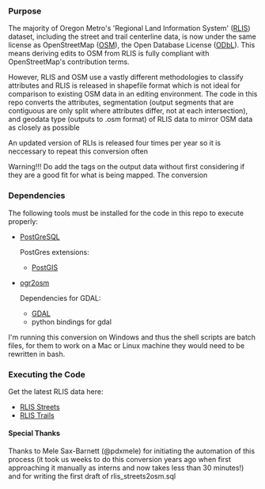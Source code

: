 
### Purpose
The majority of Oregon Metro's 'Regional Land Information System' ([RLIS](http://www.oregonmetro.gov/rlis-live)) dataset, including the street and trail centerline data, is now under the same license as OpenStreetMap ([OSM](osm.org)), the Open Database License ([ODbL](http://opendatacommons.org/licenses/odbl/)).  This means deriving edits to OSM from RLIS is fully compliant with OpenStreetMap's contribution terms.  

However, RLIS and OSM use a vastly different methodologies to classify attributes and RLIS is released in shapefile format which is not ideal for comparison to existing OSM data in an editing environment.  The code in this repo converts the attributes, segmentation (output segments that are contiguous are only split where attributes differ, not at each intersection), and geodata type (outputs to .osm format) of RLIS data to mirror OSM data as closely as possible

An updated version of RLIs is released four times per year so it is neccessary to repeat this conversion often

Warning!!! Do add the tags on the output data without first considering if they are a good fit for what is being mapped.  The conversion 


### Dependencies
The following tools must be installed for the code in this repo to execute properly:

- [PostGreSQL](http://www.postgresql.org/download/)
	
    PostGres extensions:
    - [PostGIS](http://postgis.net/install/)
- [ogr2osm](https://github.com/pnorman/ogr2osm)
	
    Dependencies for GDAL:
    - [GDAL](http://www.gdal.org/)
    - python bindings for gdal

I'm running this conversion on Windows and thus the shell scripts are batch files, for them to work on a Mac or Linux machine they would need to be rewritten in bash.

### Executing the Code
Get the latest RLIS data here:
- [RLIS Streets]()
- [RLIS Trails]()

#### Special Thanks
Thanks to Mele Sax-Barnett (@pdxmele) for initiating the automation  of this process (it took us weeks to do this conversion years ago when first approaching it manually as interns and now takes less than 30 minutes!) and for writing the first draft of rlis_streets2osm.sql